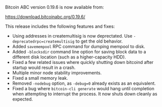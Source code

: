 Bitcoin ABC version 0.19.6 is now available from:

  <https://download.bitcoinabc.org/0.19.6/>

This release includes the following features and fixes:
 - Using addresses in createmultisig is now deprectated. Use `-deprecatedrpc=createmultisig` to get the old behavior.
 - Added `savemempool` RPC command for dumping mempool to disk.
 - Added `-blocksdir` command line option for saving block data to a different disk location (such as a higher-capacity HDD).
 - Fixed a few related issues where quickly shutting down bitcoind after startup would result in a crash.
 - Multiple minor node stability improvements.
 - Fixed a small memory leak.
 - Removed `-nodebug` option, as `-debug=0` already exists as an equivalent.
 - Fixed a bug where `bitcoin-cli generate` would hang until completion when attempting to interrupt the process.
   It now shuts down cleanly as expected.
